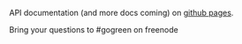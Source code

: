 API documentation (and more docs coming) on [github pages](http://slideinc.github.com/notifier).

Bring your questions to #gogreen on freenode
